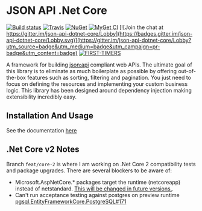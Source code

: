 # JSON API .Net Core

[![Build status](https://ci.appveyor.com/api/projects/status/9fvgeoxdikwkom10?svg=true)](https://ci.appveyor.com/project/jaredcnance/json-api-dotnet-core)
[![Travis](https://img.shields.io/travis/Research-Institute/json-api-dotnet-core.svg?maxAge=3600&label=travis)](https://travis-ci.org/Research-Institute/json-api-dotnet-core)
[![NuGet](https://img.shields.io/nuget/v/JsonApiDotNetCore.svg)](https://www.nuget.org/packages/JsonApiDotNetCore/)
[![MyGet CI](https://img.shields.io/myget/research-institute/vpre/JsonApiDotNetCore.svg)](https://www.myget.org/feed/research-institute/package/nuget/JsonApiDotNetCore)
[![Join the chat at https://gitter.im/json-api-dotnet-core/Lobby](https://badges.gitter.im/json-api-dotnet-core/Lobby.svg)](https://gitter.im/json-api-dotnet-core/Lobby?utm_source=badge&utm_medium=badge&utm_campaign=pr-badge&utm_content=badge)
[![FIRST-TIMERS](https://img.shields.io/badge/first--timers--only-friendly-blue.svg)](http://www.firsttimersonly.com/)

A framework for building [json:api](http://jsonapi.org/) compliant web APIs. The ultimate goal of this library is to eliminate as much boilerplate as possible by offering out-of-the-box features such as sorting, filtering and pagination. You just need to focus on defining the resources and implementing your custom business logic. This library has been designed around dependency injection making extensibility incredibly easy.

## Installation And Usage

See the documentation [here](https://research-institute.github.io/json-api-dotnet-core)


## .Net Core v2 Notes

Branch `feat/core-2` is where I am working on .Net Core 2 compatibility tests and package upgrades.
There are several blockers to be aware of:

- Microsoft.AspNetCore.* packages target the runtime (netcoreapp) instead of netstandard. [This will be changed in future versions.](https://blogs.msdn.microsoft.com/webdev/2017/05/10/aspnet-2-preview-1/).
- Can't run acceptance testing against postgres on preview runtime [pgsql.EntityFrameworkCore.PostgreSQL#171](https://github.com/npgsql/Npgsql.EntityFrameworkCore.PostgreSQL/issues/171#issuecomment-301287257)
